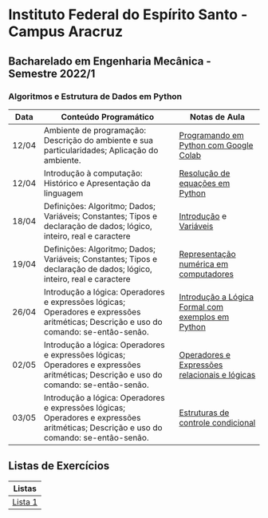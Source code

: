 # Instituto Federal do Espírito Santo - Campus Aracruz
## Bacharelado em Engenharia Mecânica - Semestre 2022/1
### Algoritmos e Estrutura de Dados em Python


| Data | Conteúdo Programático | Notas de Aula |
| --- | --- | --- |
| 12/04 | Ambiente de programação: Descrição do ambiente e sua particularidades; Aplicação do ambiente. | [Programando em Python com Google Colab](aula-colab.ipynb) |
| 12/04 | Introdução à computação: Histórico e Apresentação da linguagem | [Resolução de equações em Python](aula-01.ipynb) |
| 18/04| Definições: Algoritmo; Dados; Variáveis; Constantes; Tipos e declaração de dados; lógico, inteiro, real e caractere | [Introdução](aula-02.ipynb) e [Variáveis](aula-03.ipynb) |
| 19/04| Definições: Algoritmo; Dados; Variáveis; Constantes; Tipos e declaração de dados; lógico, inteiro, real e caractere | [Representação numérica em computadores](aula-04.ipynb) |
| 26/04| Introdução a lógica: Operadores e expressões lógicas; Operadores e expressões aritméticas; Descrição e uso do comando: se-então-senão. | [Introdução a Lógica Formal com exemplos em Python](aula-05-1.ipynb) |
| 02/05| Introdução a lógica: Operadores e expressões lógicas; Operadores e expressões aritméticas; Descrição e uso do comando: se-então-senão. | [Operadores e Expressões relacionais e lógicas](aula-05-2.ipynb) |
| 03/05| Introdução a lógica: Operadores e expressões lógicas; Operadores e expressões aritméticas; Descrição e uso do comando: se-então-senão. | [Estruturas de controle condicional](aula-06.ipynb) |

## Listas de Exercícios

| Listas |
| ---    |
| [Lista 1](lista-01.ipynb) |
